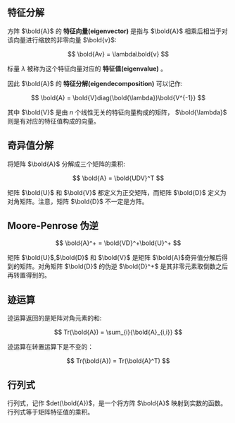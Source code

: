 ## 特征分解

方阵 $\bold{A}$ 的 **特征向量(eigenvector)** 是指与 $\bold{A}$ 相乘后相当于对该向量进行缩放的非零向量 $\bold{v}$: 

$$
\bold{Av} = \lambda\bold{v}
$$

标量 $\lambda$ 被称为这个特征向量对应的 **特征值(eigenvalue)** 。

因此 $\bold{A}$ 的 **特征分解(eigendecomposition)** 可以记作:

$$
\bold{A} = \bold{V}diag(\bold{\lambda})\bold{V^{-1}}
$$

其中 $\bold{V}$ 是由 $n$ 个线性无关的特征向量构成的矩阵， $\bold{\lambda}$ 则是有对应的特征值构成的向量。

## 奇异值分解

将矩阵 $\bold{A}$ 分解成三个矩阵的乘积:

$$
\bold{A} = \bold{UDV}^T
$$

矩阵 $\bold{U}$ 和 $\bold{V}$ 都定义为正交矩阵，而矩阵 $\bold{D}$ 定义为对角矩阵。注意，矩阵 $\bold{D}$ 不一定是方阵。

## Moore-Penrose 伪逆

$$
\bold{A}^+ = \bold{VD}^+\bold{U}^+
$$

矩阵 $\bold{U}$,$\bold{D}$ 和 $\bold{V}$ 是矩阵 $\bold{A}$奇异值分解后得到的矩阵。对角矩阵 $\bold{D}$ 的伪逆 $\bold{D}^+$ 是其非零元素取倒数之后再转置得到的。

## 迹运算

迹运算返回的是矩阵对角元素的和:

$$
Tr(\bold{A}) = \sum_{i}{\bold{A}_{i,i}}
$$

迹运算在转置运算下是不变的：

$$
Tr(\bold{A}) = Tr(\bold{A}^T)
$$

## 行列式

行列式，记作 $det(\bold{A})$，是一个将方阵 $\bold{A}$ 映射到实数的函数。行列式等于矩阵特征值的乘积。